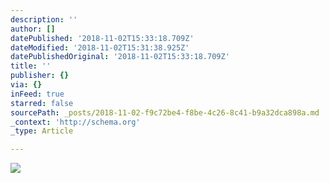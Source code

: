 ```yaml
---
description: ''
author: []
datePublished: '2018-11-02T15:33:18.709Z'
dateModified: '2018-11-02T15:31:38.925Z'
datePublishedOriginal: '2018-11-02T15:33:18.709Z'
title: ''
publisher: {}
via: {}
inFeed: true
starred: false
sourcePath: _posts/2018-11-02-f9c72be4-f8be-4c26-8c41-b9a32dca898a.md
_context: 'http://schema.org'
_type: Article

---
```

![](https://the-grid-user-content.s3-us-west-2.amazonaws.com/9a441d0a-3bc9-4fa4-838f-eee347ffd42d.jpg)